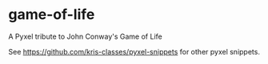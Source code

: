# game-of-life
A Pyxel tribute to John Conway's Game of Life


See https://github.com/kris-classes/pyxel-snippets for other pyxel snippets.
